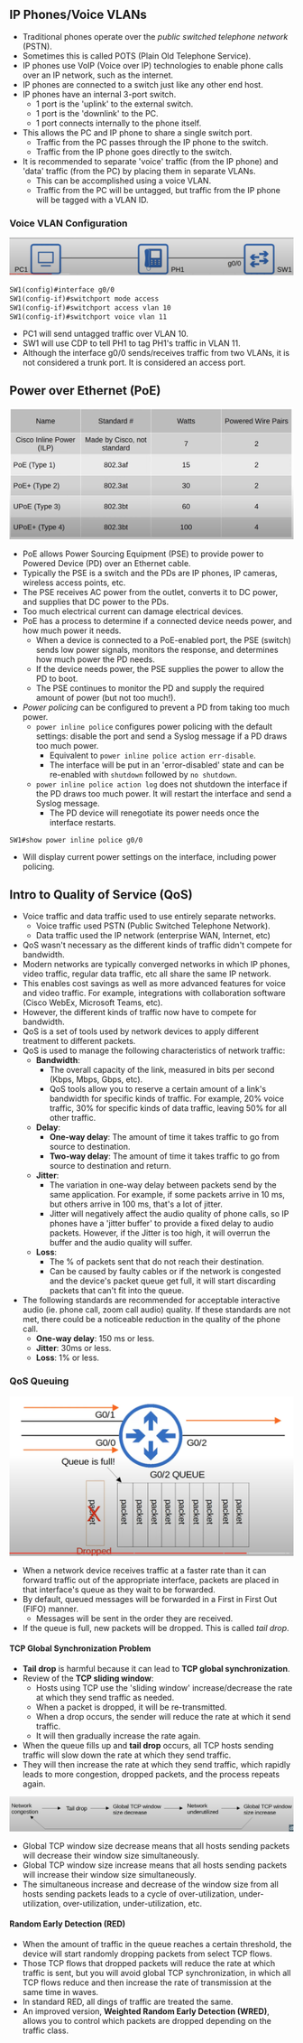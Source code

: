 ## IP Phones/Voice VLANs
* Traditional phones operate over the *public switched telephone network* (PSTN).
* Sometimes this is called POTS (Plain Old Telephone Service).
* IP phones use VoIP (Voice over IP) technologies to enable phone calls over an IP network, such as the internet.
* IP phones are connected to a switch just like any other end host.
* IP phones have an internal 3-port switch.
	* 1 port is the 'uplink' to the external switch.
	* 1 port is the 'downlink' to the PC.
	* 1 port connects internally to the phone itself.
* This allows the PC and IP phone to share a single switch port. 
	* Traffic from the PC passes through the IP phone to the switch. 
	* Traffic from the IP phone goes directly to the switch.
* It is recommended to separate 'voice' traffic (from the IP phone) and 'data' traffic (from the PC) by placing them in separate VLANs.
	* This can be accomplished using a voice VLAN.
	* Traffic from the PC will be untagged, but traffic from the IP phone will be tagged with a VLAN ID.
### Voice VLAN Configuration
![Voice topology VLAN](./img3/voice-VLAN-topology-config.png)
```
SW1(config)#interface g0/0
SW1(config-if)#switchport mode access
SW1(config-if)#switchport access vlan 10
SW1(config-if)#switchport voice vlan 11
```
* PC1 will send untagged traffic over VLAN 10.
* SW1 will use CDP to tell PH1 to tag PH1's traffic in VLAN 11.
* Although the interface g0/0 sends/receives traffic from two VLANs, it is not considered a trunk port. It is considered an access port.
## Power over Ethernet (PoE)
![PoE standards](./img3/PoE-standards.png)

* PoE allows Power Sourcing Equipment (PSE) to provide power to Powered Device (PD) over an Ethernet cable.
* Typically the PSE is a switch and the PDs are IP phones, IP cameras, wireless access points, etc.
* The PSE receives AC power from the outlet, converts it to DC power, and supplies that DC power to the PDs.
* Too much electrical current can damage electrical devices.
* PoE has a process to determine if a connected device needs power, and how much power it needs.
	* When a device is connected to a PoE-enabled port, the PSE (switch) sends low power signals, monitors the response, and determines how much power the PD needs.
	* If the device needs power, the PSE supplies the power to allow the PD to boot.
	* The PSE continues to monitor the PD and supply the required amount of power (but not too much!).
* *Power policing* can be configured to prevent a PD from taking too much power.
	* `power inline police` configures power policing with the default settings: disable the port and send a Syslog message if a PD draws too much power.
		* Equivalent to `power inline police action err-disable`.
		* The interface will be put in an 'error-disabled' state and can be re-enabled with `shutdown` followed by `no shutdown`.
	* `power inline police action log` does not shutdown the interface if the PD draws too much power. It will restart the interface and send a Syslog message.
		* The PD device will renegotiate its power needs once the interface restarts.

```
SW1#show power inline police g0/0
```
* Will display current power settings on the interface, including power policing.
## Intro to Quality of Service (QoS)
* Voice traffic and data traffic used to use entirely separate networks.
	* Voice traffic used PSTN (Public Switched Telephone Network).
	* Data traffic used the IP network (enterprise WAN, Internet, etc)
* QoS wasn't necessary as the different kinds of traffic didn't compete for bandwidth.
* Modern networks are typically converged networks in which IP phones, video traffic, regular data traffic, etc all share the same IP network.
* This enables cost savings as well as more advanced features for voice and video traffic. For example, integrations with collaboration software (Cisco WebEx, Microsoft Teams, etc).
* However, the different kinds of traffic now have to compete for bandwidth.
* QoS is a set of tools used by network devices to apply different treatment to different packets.
* QoS is used to manage the following characteristics of network traffic:
	* **Bandwidth**:
		* The overall capacity of the link, measured in bits per second (Kbps, Mbps, Gbps, etc).
		* QoS tools allow you to reserve a certain amount of a link's bandwidth for specific kinds of traffic. For example, 20% voice traffic, 30% for specific kinds of data traffic, leaving 50% for all other traffic.
	* **Delay**:
		* **One-way delay**: The amount of time it takes traffic to go from source to destination.
		* **Two-way delay**: The amount of time it takes traffic to go from source to destination and return.
	* **Jitter**:
		* The variation in one-way delay between packets send by the same application. For example, if some packets arrive in 10 ms, but others arrive in 100 ms, that's a lot of jitter.
		* Jitter will negatively affect the audio quality of phone calls, so IP phones have a 'jitter buffer' to provide a fixed delay to audio packets. However, if the Jitter is too high, it will overrun the buffer and the audio quality will suffer.
	* **Loss**:
		* The % of packets sent that do not reach their destination.
		* Can be caused by faulty cables or if the network is congested and the device's packet queue get full, it will start discarding packets that can't fit into the queue.
* The following standards are recommended for acceptable interactive audio (ie. phone call, zoom call audio) quality. If these standards are not met, there could be a noticeable reduction in the quality of the phone call.
	* **One-way delay**: 150 ms or less.
	* **Jitter**: 30ms or less.
	* **Loss**: 1% or less.
### QoS Queuing
![QoS queuing](./img3/QoS-queuing.png)
* When a network device receives traffic at a faster rate than it can forward traffic out of the appropriate interface, packets are placed in that interface's queue as they wait to be forwarded.
* By default, queued messages will be forwarded in a First in First Out (FIFO) manner.
	* Messages will be sent in the order they are received.
* If the queue is full, new packets will be dropped. This is called *tail drop*.

#### TCP Global Synchronization Problem
* **Tail drop** is harmful because it can lead to **TCP global synchronization**.
* Review of the **TCP sliding window**:
	* Hosts using TCP use the 'sliding window' increase/decrease the rate at which they send traffic as needed.
	* When a packet is dropped, it will be re-transmitted.
	* When a drop occurs, the sender will reduce the rate at which it send traffic.
	* It will then gradually increase the rate again.
* When the queue fills up and **tail drop** occurs, all TCP hosts sending traffic will slow down the rate at which they send traffic.
* They will then increase the rate at which they send traffic, which rapidly leads to more congestion, dropped packets, and the process repeats again.

![TCP global synchronization problem](./img3/tcp-global-synchronization-problem.png)
* Global TCP window size decrease means that all hosts sending packets will decrease their window size simultaneously.
* Global TCP window size increase means that all hosts sending packets will increase their window size simultaneously.
* The simultaneous increase and decrease of the window size from all hosts sending packets leads to a cycle of over-utilization, under-utilization, over-utilization, under-utilization, etc.
#### Random Early Detection (RED)
* When the amount of traffic in the queue reaches a certain threshold, the device will start randomly dropping packets from select TCP flows.
* Those TCP flows that dropped packets will reduce the rate at which traffic is sent, but you will avoid global TCP synchronization, in which all TCP flows reduce and then increase the rate of transmission at the same time in waves.
* In standard RED, all dings of traffic are treated the same.
* An improved version, **Weighted Random Early Detection (WRED)**, allows you to control which packets are dropped depending on the traffic class.